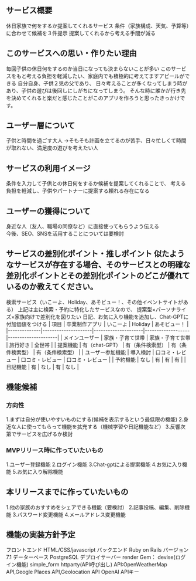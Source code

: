## サービス概要
休日家族で何をするか提案してくれるサービス
条件（家族構成、天気、予算等）に合わせて候補を３件提示
提案してくれるから考える手間が減る

## このサービスへの思い・作りたい理由
毎回子供の休日何をするのか当日になっても決まらないことが多い
このサービスをもと考える負担を軽減したい、家庭内でも積極的に考えてますアピールができる
自分自身、子供２児の父であり、 日々考えることが多くなってしまう時があり、子供の遊びは後回しにしがちになってしまう。 そんな時に誰かが行き先を決めてくれると楽だと感じたことがこのアプリを作ろうと思ったきっかけです。

## ユーザー層について
子供と時間を過ごす大人
→そもそも計画を立てるのが苦手、日々忙しくて時間が取れない、満足度の遊びを考えたい人　

## サービスの利用イメージ
条件を入力して子供との休日何をするか候補を提案してくれることで、
考える負担を軽減し、子供やパートナーに提案する頼れる存在になる

## ユーザーの獲得について
身近な人（友人、職場の同僚など）に直接使ってもらうよう伝える  
今後、SEO、SNSを活用することについては要検討

## サービスの差別化ポイント・推しポイント 似たようなサービスが存在する場合、そのサービスとの明確な差別化ポイントとその差別化ポイントのどこが優れているのか教えてください。 
検索サービス（いこーよ、Holiday、あそビュー！、その他イベントサイトがある） 上記は主に検索・予約に特化したサービスなので、 提案型×パーソナライズ×家族向けで差別化を図りたい 日記、お気に入り機能を追加し、Chat-GPTに付加価値をつける
| 項目         | 卒業制作アプリ      | いこーよ            | Holiday           | あそビュー！         |
|--------------|---------------------|---------------------|-------------------|---------------------|
| メインユーザー | 家族・子育て世帯     | 家族・子育て世帯     | 旅行好き          | 全世帯              |
| 提案機能     | 有（chat-GPT）      | 有（条件検索型）     | 有（条件検索型）   | 有（条件検索型）     |
| ユーザー参加機能 | 導入検討            | 口コミ・レビュー     | 口コミ・レビュー   | 口コミ・レビュー     |
| 予約機能     | なし                | 有                  | 有                | 有                  |
| 日記機能     | 有                  | なし                | 有                | なし                |



## 機能候補
### 方向性 
1.まずは自分が使いやすいものにする(候補を表示するという最低限の機能) 
2.身近な人に使ってもらって機能を拡充する（機械学習や日記機能など） 
3.反響次第でサービスを広げるか検討 
### MVPリリース時に作っていたいもの 
1.ユーザー登録機能
2.ログイン機能
3.Chat-gptによる提案機能 
4.お気に入り機能
5.お気に入り解除機能

## 本リリースまでに作っていたいもの  
1.他の家族のおすすめをシェアできる機能（要検討） 
2.記事投稿、編集、削除機能
3.パスワード変更機能
4.メールアドレス変更機能


## 機能の実装方針予定
 フロントエンド HTML/CSS/javascript
 バックエンド Ruby on Rails バージョン7.1 
 データーベース PostgreSQL 
 デプロイサーバー render 
 Gem： 
 devise(ログイン機能) simple_form
 httparty(API呼び出し) API:OpenWeatherMap API,Geogle Places API,Geolocation API 
OpenAI APIキー